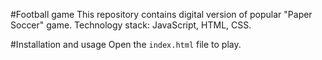 #Football game
This repository contains digital version of popular "Paper Soccer" game. Technology stack: JavaScript, HTML, CSS.

#Installation and usage
Open the `index.html` file to play.
